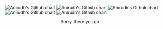 <img src="http://ghchart.rshah.org/anirudhganwal06" alt="Anirudh's Github chart" />
<img src="http://ghchart.rshah.org/anirudhganwal06" alt="Anirudh's Github chart" />
<img src="http://ghchart.rshah.org/anirudhganwal06" alt="Anirudh's Github chart" />
<img src="http://ghchart.rshah.org/anirudhganwal06" alt="Anirudh's Github chart" />
<img src="http://ghchart.rshah.org/anirudhganwal06" alt="Anirudh's Github chart" />

<p style="text-align: center;">Sorry, there you go...</p>
